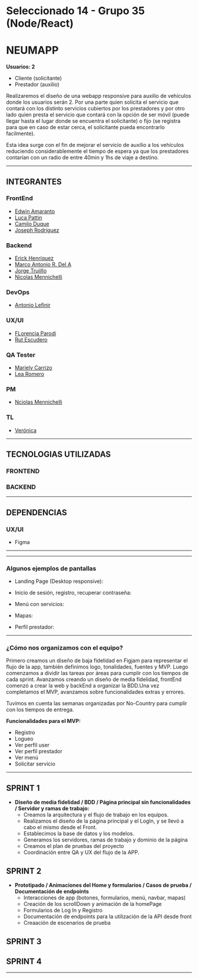 # Seleccionado 14 - Grupo 35 (Node/React)
# NEUMAPP

**Usuarios: 2**

- Cliente (solicitante)
- Prestador (auxilio)

Realizaremos el diseño de una webapp responsive para auxilio de vehículos donde los usuarios serán 2. Por una parte quien solicita el servicio que contará con los distinto servicios cubiertos por los prestadores y por otro lado quien presta el servicio que contará con la opción de ser móvil (puede llegar hasta el lugar donde se encuentra el solicitante) o fijo (se registra para que en caso de estar cerca, el solicitante pueda encontrarlo facilmente).

Esta idea surge con el fin de mejorar el servicio de auxilio a los vehículos reduciendo considerablemente el tiempo de espera ya que los prestadores contarían con un radio de entre 40min y 1hs de viaje a destino.

---

## INTEGRANTES

### FrontEnd
- [Edwin Amaranto](https://github.com/EdwinCoder85)
- [Luca Pattin](https://github.com/lupattin)
- [Camilo Duque](https://github.com/camiloduquee)
- [Joseph Rodríguez](https://github.com/eJosR-Coding)

### Backend

- [Erick Henríquez](https://github.com/erickdavidhz7)
- [Marco Antonio R. Del A](https://github.com/MarkMarda)
- [Jorge Trujillo](https://github.com/xiriuxb)
- [Nicolas Mennichelli](https://guthub.com/michiqueli)

### DevOps
- [Antonio Lefinir](https://github.com/alefinir)

### UX/UI

- [FLorencia Parodi](https://github.com/florenciaParodi)
- [Rut Escudero](https://github.com/rutymiriam)

### QA Tester

- [Mariely Carrizo](https://www.linkedin.com/in/carrizomariely/)
- [Lea Romero](https://www.linkedin.com/in/lea-romero-ar)

### PM
- [Nciolas Mennichelli](https://github.com/michiqueli)

### TL
- [Verónica](http://github.com/veritoa45)

***
## TECNOLOGIAS UTILIZADAS

### FRONTEND

### BACKEND
***

## DEPENDENCIAS

### UX/UI
- Figma

***
***

### **Algunos ejemplos de pantallas**

- Landing Page (Desktop responsive):

- Inicio de sesión, registro, recuperar contraseña:

- Menú con servicios:

- Mapas:

- Perfil prestador:

***

### **¿Cómo nos organizamos con el equipo?**

Primero creamos un diseño de baja fidelidad en Figjam para representar el flujo de la app, también definimos logo, tonalidades, fuentes y  MVP.
Luego comenzamos a dividir las tareas por áreas para cumplir con los tiempos de cada sprint. Avanzamos creando un diseño de media fidelidad, frontEnd comenzó a crear la web y backEnd a organizar la BDD.Una vez completamos el MVP, avanzamos sobre funcionalidades extras y errores.

Tuvimos en cuenta las semanas organizadas por No-Country para cumplir con los tiempos de entrega.

**Funcionalidades para el MVP:**
- Registro
- Logueo
- Ver perfil user
- Ver perfil prestador
- Ver menú
- Solicitar servicio

***

## SPRINT 1
- **Diseño de media fidelidad / BDD / Página principal sin funcionalidades / Servidor y ramas de trabajo:**
  - Creamos la arquitectura y el flujo de trabajo en los equipos.
  - Realizamos el diseño de la página principal y el LogIn, y se llevó a cabo el mismo desde el Front.
  - Establecimos la base de datos y los modelos.
  - Generamos los servidores, ramas de trabajo y dominio de la página
  - Creamos el plan de pruebas del proyecto
  - Coordinación entre QA y UX del flujo de la APP.

## SPRINT 2
- **Prototipado / Animaciones del Home y formularios / Casos de prueba / Documentación de endpoints**
  - Interacciones de app (botones, formularios, menú, navbar, mapas)
  - Creación de los scrollDown y animación de la homePage
  - Formularios de Log In y Registro
  - Documentación de endpoints para la utilización de la API desde front
  - Creaación de escenarios de prueba

## SPRINT 3

## SPRINT 4

***
